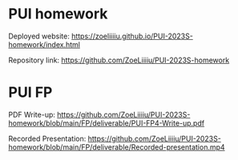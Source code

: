 # PUI homework

Deployed website: https://zoeliiiiu.github.io/PUI-2023S-homework/index.html

Repository link: https://github.com/ZoeLiiiiu/PUI-2023S-homework

# PUI FP

PDF Write-up: https://github.com/ZoeLiiiiu/PUI-2023S-homework/blob/main/FP/deliverable/PUI-FP4-Write-up.pdf

Recorded Presentation: https://github.com/ZoeLiiiiu/PUI-2023S-homework/blob/main/FP/deliverable/Recorded-presentation.mp4
